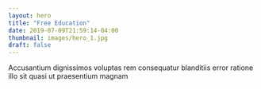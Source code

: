 ```yaml
---
layout: hero
title: "Free Education"
date: 2019-07-09T21:59:14-04:00
thumbnail: images/hero_1.jpg
draft: false
---
```

Accusantium dignissimos voluptas rem consequatur blanditiis error ratione illo sit quasi ut praesentium magnam